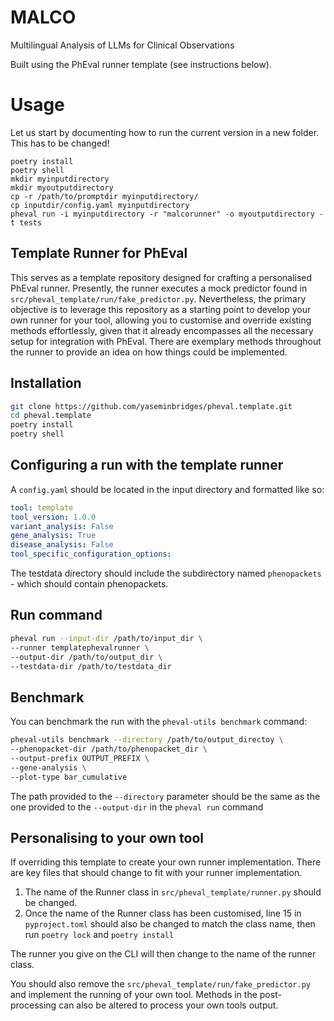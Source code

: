 # MALCO

Multilingual Analysis of LLMs for Clinical Observations

Built using the PhEval runner template (see instructions below).

# Usage
Let us start by documenting how to run the current version in a new folder. This has to be changed!
```shell
poetry install
poetry shell
mkdir myinputdirectory
mkdir myoutputdirectory
cp -r /path/to/promptdir myinputdirectory/
cp inputdir/config.yaml myinputdirectory
pheval run -i myinputdirectory -r "malcorunner" -o myoutputdirectory -t tests
```

## Template Runner for PhEval

This serves as a template repository designed for crafting a personalised PhEval runner. Presently, the runner executes a mock predictor found in `src/pheval_template/run/fake_predictor.py`. Nevertheless, the primary objective is to leverage this repository as a starting point to develop your own runner for your tool, allowing you to customise and override existing methods effortlessly, given that it already encompasses all the necessary setup for integration with PhEval. There are exemplary methods throughout the runner to provide an idea on how things could be implemented.

## Installation

```bash
git clone https://github.com/yaseminbridges/pheval.template.git
cd pheval.template
poetry install
poetry shell
```

## Configuring a run with the template runner

A `config.yaml` should be located in the input directory and formatted like so:

```yaml
tool: template
tool_version: 1.0.0
variant_analysis: False
gene_analysis: True
disease_analysis: False
tool_specific_configuration_options:
```

The testdata directory should include the subdirectory named `phenopackets` - which should contain phenopackets.

## Run command

```bash
pheval run --input-dir /path/to/input_dir \
--runner templatephevalrunner \
--output-dir /path/to/output_dir \
--testdata-dir /path/to/testdata_dir
```

## Benchmark

You can benchmark the run with the `pheval-utils benchmark` command:

```bash
pheval-utils benchmark --directory /path/to/output_directoy \
--phenopacket-dir /path/to/phenopacket_dir \
--output-prefix OUTPUT_PREFIX \
--gene-analysis \
--plot-type bar_cumulative
```

The path provided to the `--directory` parameter should be the same as the one provided to the `--output-dir` in the `pheval run` command

## Personalising to your own tool

If overriding this template to create your own runner implementation. There are key files that should change to fit with your runner implementation.

1. The name of the Runner class in `src/pheval_template/runner.py` should be changed.
2. Once the name of the Runner class has been customised, line 15 in `pyproject.toml` should also be changed to match the class name, then run `poetry lock` and `poetry install`

The runner you give on the CLI will then change to the name of the runner class.

You should also remove the `src/pheval_template/run/fake_predictor.py` and implement the running of your own tool. Methods in the post-processing can also be altered to process your own tools output.